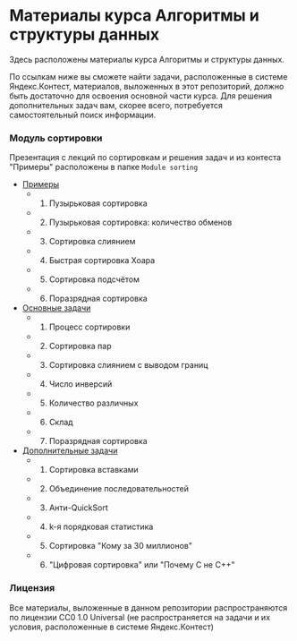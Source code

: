# Материалы курса Алгоритмы и структуры данных

Здесь расположены материалы курса Алгоритмы и структуры данных.

По ссылкам ниже вы сможете найти задачи, расположенные в системе Яндекс.Контест, материалов, выложенных в этот репозиторий, должно быть достаточно для освоения основной части курса. Для решения дополнительных задач вам, скорее всего, потребуется самостоятельный поиск информации.

### Модуль сортировки

Презентация с лекций по сортировкам и решения задач и из контеста "Примеры" расположены в папке `Module sorting`

* [Примеры](https://contest.yandex.ru/contest/17264)
  * 1. Пузырьковая сортировка 
  * 2. Пузырьковая сортировка: количество обменов
  * 3. Сортировка слиянием
  * 4. Быстрая сортировка Хоара
  * 5. Сортировка подсчётом
  * 6. Поразрядная сортировка
* [Основные задачи](https://contest.yandex.ru/contest/17164)
  * 1. Процесс сортировки
  * 2. Сортировка пар
  * 3. Сортировка слиянием с выводом границ
  * 4. Число инверсий
  * 5. Количество различных
  * 6. Склад
  * 7. Поразрядная сортировка 
* [Дополнительные задачи](https://contest.yandex.ru/contest/17269)
  * 1. Сортировка вставками
  * 2. Объединение последовательностей
  * 3. Анти-QuickSort
  * 4. k-я порядковая статистика
  * 5. Сортировка "Кому за 30 миллионов"
  * 6. "Цифровая сортировка" или "Почему C не C++"

### Лицензия

Все материалы, выложенные в данном репозитории распространяются по лицензии CC0 1.0 Universal (не распространяется на задачи и их условия, расположенные в системе Яндекс.Контест)
